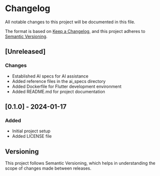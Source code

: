# Changelog
All notable changes to this project will be documented in this file.

The format is based on [Keep a Changelog](https://keepachangelog.com/en/1.0.0/),
and this project adheres to [Semantic Versioning](https://semver.org/spec/v2.0.0.html).

## [Unreleased]
### Changes
- Established AI specs for AI assistance
- Added reference files in the ai_specs directory
- Added Dockerfile for Flutter development environment
- Added README.md for project documentation

## [0.1.0] - 2024-01-17
### Added
- Initial project setup
- Added LICENSE file

## Versioning
This project follows Semantic Versioning, which helps in understanding the
scope of changes made between releases.
